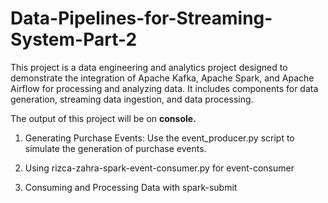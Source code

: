 # Data-Pipelines-for-Streaming-System-Part-2

This project is a data engineering and analytics project designed to demonstrate the integration of Apache Kafka, Apache Spark, and Apache Airflow for processing and analyzing data. It includes components for data generation, streaming data ingestion, and data processing.

The output of this project will be on **console.**

1. Generating Purchase Events:
Use the event_producer.py script to simulate the generation of purchase events.

2. Using rizca-zahra-spark-event-consumer.py for event-consumer

3. Consuming and Processing Data with spark-submit
